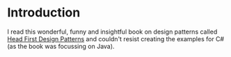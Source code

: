 # Introduction
I read this wonderful, funny and insightful book on design patterns called [Head First Design Patterns](https://www.oreilly.com/library/view/head-first-design/0596007124/) and couldn't resist creating the examples for C# (as the book was focussing on Java).